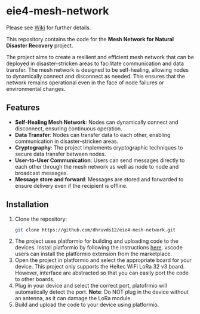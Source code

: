 # eie4-mesh-network

Please see [Wiki](https://github.com/dhruvds12/eie4-mesh-network/wiki) for further details.

This repository contains the code for the **Mesh Network for Natural Disaster Recovery** project. 

The project aims to create a resilient and efficient mesh network that can be deployed in disaster-stricken areas to facilitate communication and data transfer.
The mesh network is designed to be self-healing, allowing nodes to dynamically connect and disconnect as needed. This ensures that the network remains operational even in the face of node failures or environmental changes.


## Features 
- **Self-Healing Mesh Network**: Nodes can dynamically connect and disconnect, ensuring continuous operation.
- **Data Transfer**: Nodes can transfer data to each other, enabling communication in disaster-stricken areas.
- **Cryptography**: The project implements cryptographic techniques to secure data transfer between nodes.
- **User-to-User Communication**: Users can send messages directly to each other through the mesh network as well as node to node and broadcast messages.
- **Message store and forward**: Messages are stored and forwarded to ensure delivery even if the recipient is offline.

## Installation
1. Clone the repository:
   ```bash
   git clone https://github.com/dhruvds12/eie4-mesh-network.git
   ```
2. The project uses platformio for building and uploading code to the devices. 
   Install platformio by following the instructions [here](https://docs.platformio.org/en/latest/core/installation.html). vscode users can install the platformio extension from the marketplace.
3. Open the project in platformio and select the appropriate board for your device. This project only supports the Heltec WiFi LoRa 32 v3 board. However, interface are abstracted so that you can easily port the code to other boards.
4. Plug in your device and select the correct port, platofrmio will automatically detect the port. 
**Note**: Do NOT plug in the device without an antenna, as it can damage the LoRa module.
5. Build and upload the code to your device using platformio.

